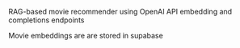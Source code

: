 RAG-based movie recommender using OpenAI API embedding and completions endpoints

Movie embeddings are are stored in supabase
